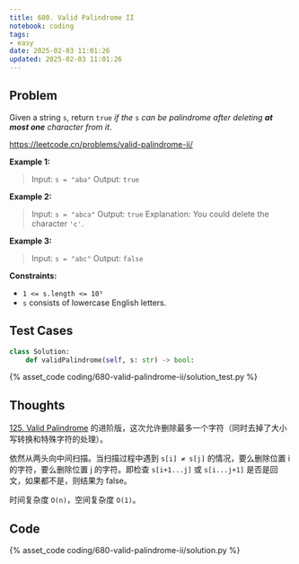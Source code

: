 ```yaml
---
title: 680. Valid Palindrome II
notebook: coding
tags:
- easy
date: 2025-02-03 11:01:26
updated: 2025-02-03 11:01:26
---
```

## Problem

Given a string `s`, return `true` _if the_ `s` _can be palindrome after deleting **at most one** character from it_.

<https://leetcode.cn/problems/valid-palindrome-ii/>

**Example 1:**

> Input: `s = "aba"`
> Output: `true`

**Example 2:**

> Input: `s = "abca"`
> Output: `true`
> Explanation: You could delete the character `'c'`.

**Example 3:**

> Input: `s = "abc"`
> Output: `false`

**Constraints:**

- `1 <= s.length <= 10⁵`
- `s` consists of lowercase English letters.

## Test Cases

``` python
class Solution:
    def validPalindrome(self, s: str) -> bool:
```

{% asset_code coding/680-valid-palindrome-ii/solution_test.py %}

## Thoughts

[125. Valid Palindrome](125-valid-palindrome) 的进阶版，这次允许删除最多一个字符（同时去掉了大小写转换和特殊字符的处理）。

依然从两头向中间扫描。当扫描过程中遇到 `s[i] ≠ s[j]` 的情况，要么删除位置 i 的字符，要么删除位置 j 的字符。即检查 `s[i+1...j]` 或 `s[i...j+1]` 是否是回文，如果都不是，则结果为 false。

时间复杂度 `O(n)`，空间复杂度 `O(1)`。

## Code

{% asset_code coding/680-valid-palindrome-ii/solution.py %}
